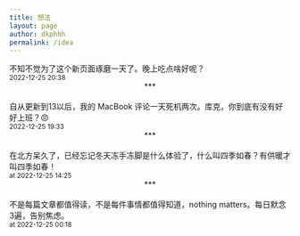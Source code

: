 ```yaml
---
title: 想法
layout: page
author: dkphhh
permalink: /idea
---
```

<p></p>
不知不觉为了这个新页面琢磨一天了。晚上吃点啥好呢？
<br><small>2022-12-25 20:38</small>
<br>
<center>***</center>
<br>
自从更新到13以后，我的 MacBook 评论一天死机两次。库克，你到底有没有好好上班？😠
<br><small>2022-12-25 19:33</small>
<br>
<center>***</center>
<br>
在北方呆久了，已经忘记冬天冻手冻脚是什么体验了，什么叫四季如春？有供暖才叫四季如春！
<br><small>at 2022-12-25 14:25</small>
<br>
<center>***</center>
<br>
不是每篇文章都值得读，不是每件事情都值得知道，nothing matters。每日默念3遍，告别焦虑。
<br><small>at 2022-12-25 00:18</small>